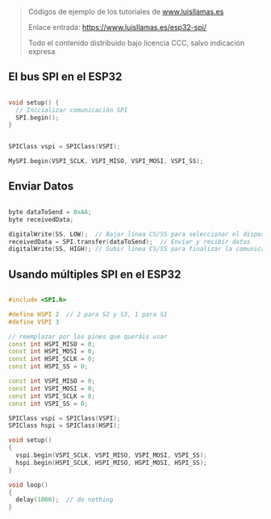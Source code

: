 > Códigos de ejemplo de los tutoriales de www.luisllamas.es
>
> Enlace entrada: https://www.luisllamas.es/esp32-spi/
>
> Todo el contenido distribuido bajo licencia CCC, salvo indicación expresa


## El bus SPI en el ESP32
```cpp
void setup() {
  // Inicializar comunicación SPI
  SPI.begin();
}
```

```cpp
SPIClass vspi = SPIClass(VSPI);

MySPI.begin(VSPI_SCLK, VSPI_MISO, VSPI_MOSI, VSPI_SS);
```



## Enviar Datos
```cpp
byte dataToSend = 0xAA;
byte receivedData;

digitalWrite(SS, LOW);  // Bajar línea CS/SS para seleccionar el dispositivo
receivedData = SPI.transfer(dataToSend);  // Enviar y recibir datos
digitalWrite(SS, HIGH); // Subir línea CS/SS para finalizar la comunicación
```



## Usando múltiples SPI en el ESP32
```cpp
#include <SPI.h>

#define HSPI 2  // 2 para S2 y S3, 1 para S1
#define VSPI 3

// reemplazar por los pines que queráis usar
const int HSPI_MISO = 0;
const int HSPI_MOSI = 0;
const int HSPI_SCLK = 0;
const int HSPI_SS = 0;

const int VSPI_MISO = 0;
const int VSPI_MOSI = 0;
const int VSPI_SCLK = 0;
const int VSPI_SS = 0;

SPIClass vspi = SPIClass(VSPI);
SPIClass hspi = SPIClass(HSPI);

void setup()
{ 
  vspi.begin(VSPI_SCLK, VSPI_MISO, VSPI_MOSI, VSPI_SS);
  hspi.begin(HSPI_SCLK, HSPI_MISO, HSPI_MOSI, HSPI_SS);
}

void loop()
{
  delay(1000);  // do nothing
}
```



